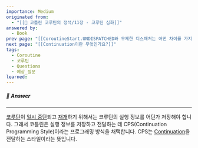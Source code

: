 ```yaml
---
importance: Medium
originated from:
  - "[[📘 코틀린 코루틴의 정석/11장 - 코루틴 심화]]"
answered by:
  - Book
prev page: "[[CoroutineStart.UNDISPATCHED와 무제한 디스패처는 어떤 차이를 가지나요?]]"
next page: "[[Continuation이란 무엇인가요?]]"
tags:
  - Coroutine
  - 코루틴
  - Questions
  - 예상_질문
learned:
---
```

##### 💬 Answer
---
[코루틴](코루틴.md)이 [일시 중단](일시%20중단.md)되고 [재개](재개.md)하기 위해서는 코루틴의 실행 정보를 어딘가 저장해야 합니다.
그래서 코틀린은 실행 정보를 저장하고 전달하는 데 CPS(Continuation Programming Style)이라는 프로그래밍 방식을 채택합니다.
CPS는 [Continuation](Continuation.md)을 전달하는 스타일이라는 뜻입니다.
